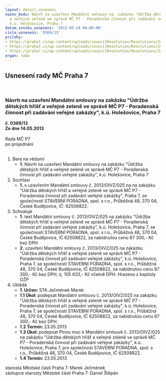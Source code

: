 ```yaml
---
layout: detail_usneseni
nazev_bodu: Návrh na uzavření Mandátní smlouvy na  zakázku "Údržba dětských hřišť
  a veřejné zeleně ve správě MČ P7 - Poradenská činnost při zadávání veřejné zakázky",
  k.ú. Holešovice, Praha 7
datum_vzniku_usneseni: '2013-05-14 00:00:00'
cislo_usneseni: '0369/13'
prilohy:
- https://praha7.cz/wp-content/uploads/councilResolution/Resolutions/24012/24-13-ms-137or-hriste_op.pdf
- https://praha7.cz/wp-content/uploads/councilResolution/Resolutions/24012/24-13-pm-hriste_op.pdf
- https://praha7.cz/wp-content/uploads/councilResolution/Resolutions/24012/24-13-smlouva-ramcova-zr-mc_praha_7.pdf
organ: rada
---
```

<div id="ucUsn_pList" class="usn">
	<span><h2>Usnesení rady MČ Praha 7 </h2>
<br></span><div class="standBody">
<span><h3>Návrh na uzavření Mandátní smlouvy na  zakázku "Údržba dětských hřišť a veřejné zeleně ve správě MČ P7 - Poradenská činnost při zadávání veřejné zakázky", k.ú. Holešovice, Praha 7</h3></span><div class="center">
		<strong>č. 0369/13</strong><br>
	</div>
<div class="center">
		<strong>Ze dne 14.05.2013</strong><br><br>
	</div>Rada MČ P7<br> po projednání<br><br><ol>
<li>Bere na vědomí<ul><li>
<strong>1.</strong> Návrh na uzavření Mandátní smlouvy na  zakázku "Údržba dětských hřišť a veřejné zeleně ve správě MČ P7 - Poradenská činnost při zadávání veřejné zakázky", k.ú. Holešovice, Praha 7</li></ul>
</li>
<li>Souhlasí<ul><li>
<strong>1.</strong> s uzavřením  Mandátní smlouvy č. 2013/OIVZ/025 na na zakázku "Údržba dětských hřišť a veřejné zeleně ve správě MČ P7 - Poradenská činnost při zadávání veřejné zakázky", Praha 7, se společností STAVEBNÍ PORADNA, spol. s r.o., Průběžná 48, 370 04, České Budějovice, IČ: 62508822.</li></ul>
</li>
<li>Schvaluje<ul>
<li>
<strong>1.</strong> text Mandátní smlouvy č. 2013/OIVZ/025 na zakázku "Údržba dětských hřišť a veřejné zeleně ve správě MČ P7 - Poradenská činnost při zadávání veřejné zakázky", k.ú. Holešovice, Praha 7, se společností STAVEBNÍ PORADNA, spol. s r.o., Průběžná 48, 370 04, České Budějovice, IČ 62508822, za nabídnutou cenu  87 300,- Kč bez DPH</li>
<li>
<strong>2.</strong> uzavření Mandátní smlouvy č. 2013/OIVZ/025 na zakázku "Údržba dětských hřišť a veřejné zeleně ve správě MČ P7 - Poradenská činnost při zadávání veřejné zakázky", k.ú. Holešovice, Praha 7, se společností STAVEBNÍ PORADNA, spol. s r.o., Průběžná 48, 370 04, České Budějovice, IČ 62508822, za nabídnutou cenu 87 300,- Kč bez DPH, tj. 105 633,- Kč včetně DPH. Hrazeno z kapitoly OŽP   </li>
</ul>
</li>
<li>Ukládá<ul>
<li>
<strong>1. Určen: </strong>STA Ječmének Marek</li>
<li>
<strong>1.1 Úkol: </strong>podepsat Mandátní smlouvu č. 2013/OIVZ/025 na zakázku "Údržba dětských hřišť a veřejné zeleně ve správě MČ P7 - Poradenská činnost při zadávání veřejné zakázky", k.ú. Holešovice, Praha 7, se společností STAVEBNÍ PORADNA, spol. s r.o., Průběžná 48, 370 04, České Budějovice, IČ 62508822, za nabídnutou cenu 87 300,- Kč bez DPH.</li>
<li>
<strong>1.2 Termín: </strong>23.05.2013</li>
<li>
<strong>1.3 Úkol: </strong>podepsat Plnou moc k Mandátní smlouvě č. 2013/OIVZ/025 na zakázku "Údržba dětských hřišť a veřejné zeleně ve správě MČ P7 - Poradenská činnost při zadávání veřejné zakázky", k.ú. Holešovice, Praha 7, pro společnost STAVEBNÍ PORADNA, spol. s r.o., Průběžná 48, 370 04, České Budějovice, IČ 62508822.</li>
<li>
<strong>1.4 Termín: </strong>23.05.2013</li>
</ul>
</li>
</ol>starosta Městské části Praha 7: Marek Ječmének<br>zástupce starosty Městské části Praha 7: Daniel Štěpán 
</div>
</div>